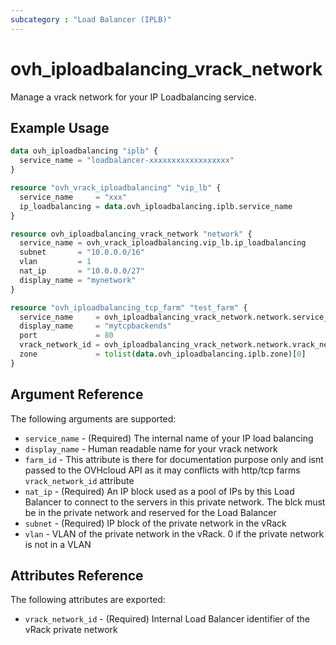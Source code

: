 ```yaml
---
subcategory : "Load Balancer (IPLB)"
---
```


# ovh_iploadbalancing_vrack_network

Manage a vrack network for your IP Loadbalancing service.

## Example Usage

```terraform
data ovh_iploadbalancing "iplb" {
  service_name = "loadbalancer-xxxxxxxxxxxxxxxxxx"
}

resource "ovh_vrack_iploadbalancing" "vip_lb" {
  service_name     = "xxx"
  ip_loadbalancing = data.ovh_iploadbalancing.iplb.service_name
}

resource ovh_iploadbalancing_vrack_network "network" {
  service_name = ovh_vrack_iploadbalancing.vip_lb.ip_loadbalancing
  subnet       = "10.0.0.0/16"
  vlan         = 1
  nat_ip       = "10.0.0.0/27"
  display_name = "mynetwork"
}

resource "ovh_iploadbalancing_tcp_farm" "test_farm" {
  service_name     = ovh_iploadbalancing_vrack_network.network.service_name
  display_name     = "mytcpbackends"
  port             = 80
  vrack_network_id = ovh_iploadbalancing_vrack_network.network.vrack_network_id
  zone             = tolist(data.ovh_iploadbalancing.iplb.zone)[0]
}
```

## Argument Reference

The following arguments are supported:

* `service_name` - (Required) The internal name of your IP load balancing
* `display_name` - Human readable name for your vrack network
* `farm_id` - This attribute is there for documentation purpose only and isnt passed to the OVHcloud API as it may conflicts with http/tcp farms `vrack_network_id` attribute
* `nat_ip` - (Required) An IP block used as a pool of IPs by this Load Balancer to connect to the servers in this private network. The blck must be in the private network and reserved for the Load Balancer
* `subnet` - (Required) IP block of the private network in the vRack
* `vlan` - VLAN of the private network in the vRack. 0 if the private network is not in a VLAN

## Attributes Reference

The following attributes are exported:

* `vrack_network_id` - (Required) Internal Load Balancer identifier of the vRack private network
